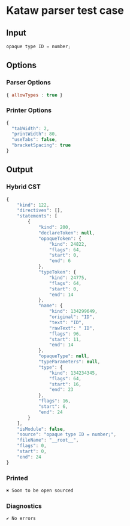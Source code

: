 # Kataw parser test case

## Input

`````js
opaque type ID = number;
`````

## Options

### Parser Options

`````js
{ allowTypes : true }
`````

### Printer Options

`````js
{
  "tabWidth": 2,
  "printWidth": 80,
  "useTabs": false,
  "bracketSpacing": true
}
`````

## Output

### Hybrid CST

```javascript
{
    "kind": 122,
    "directives": [],
    "statements": [
        {
            "kind": 200,
            "declareToken": null,
            "opaqueToken": {
                "kind": 24822,
                "flags": 64,
                "start": 0,
                "end": 6
            },
            "typeToken": {
                "kind": 24775,
                "flags": 64,
                "start": 0,
                "end": 14
            },
            "name": {
                "kind": 134299649,
                "original": "ID",
                "text": "ID",
                "rawText": " ID",
                "flags": 96,
                "start": 11,
                "end": 14
            },
            "opaqueType": null,
            "typeParameters": null,
            "type": {
                "kind": 134234345,
                "flags": 64,
                "start": 16,
                "end": 23
            },
            "flags": 16,
            "start": 6,
            "end": 24
        }
    ],
    "isModule": false,
    "source": "opaque type ID = number;",
    "fileName": "__root__",
    "flags": 0,
    "start": 0,
    "end": 24
}
```

### Printed

```javascript
✖ Soon to be open sourced
```

### Diagnostics

```javascript
✔ No errors
```

